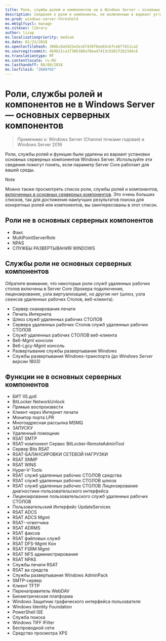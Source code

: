 ```yaml
---
title: Роли, службы ролей и компонентов не в Windows Server — основных серверных компонентов
description: Сведения о роли и компоненты, не включенные в вариант установки компонентов сервера для Windows Server.
ms.prod: windows-server-threshold
ms.mktglfcycl: manage
ms.sitesec: library
author: lizap
ms.localizationpriority: medium
ms.date: 02/23/2018
ms.openlocfilehash: 308bc8a5d25e2ec67438f0ee03cbfce6f7411ca2
ms.sourcegitcommit: 4b9b21ca1f366388a78ead7413cb581f2b23d4c6
ms.translationtype: MT
ms.contentlocale: ru-RU
ms.lasthandoff: 08/09/2018
ms.locfileid: "2604792"
---
```

# Роли, службы ролей и компонентов не в Windows Server — основных серверных компонентов

> Применимо к: Windows Server (Channel точками годовая) и Windows Server 2016

Роли, службы ролей и функции были удалены из вариант установки основных серверных компонентов Windows Server. Используйте эти сведения помогут понять, если параметр Server Core работает для вашей среды.

> [!NOTE]
> Можно также просмотреть список роли, службы ролей и компонентов, [включенных в основных серверных компонентов](server-core-roles-and-services.md). Это очень больших списков, так для достижения наилучших результатов поиска для конкретных ролей или компонентов, вы заинтересованы в этот список.

## Роли не в основных серверных компонентов

- Факс
- MultiPointServerRole
- NPAS
- СЛУЖБЫ РАЗВЕРТЫВАНИЯ WINDOWS

## Службы роли не основных серверных компонентов
Обратите внимание, что некоторые роли служб удаленных рабочих столов включены в Server Core (брокера подключения, лицензирование, узла виртуализации), но другие нет (шлюз, узла сеансов удаленных рабочих Столов, веб-клиента).

- Сервер сканирования печати
- Печать Интернета
- Шлюз служб удаленных рабочих СТОЛОВ
- Сервера удаленных рабочих Столов служб удаленных рабочих СТОЛОВ
- Служб удаленных рабочих СТОЛОВ веб-клиента
- Веб-Mgmt консоли
- Веб-Lgcy-Mgmt консоль
- Развертывание службы развертывания Windows
- Службы развертывания Windows-транспорта *(до Windows Server версии 1803)*

## Функции не в основных серверных компонентов

- БИТ IIS доб
- BitLocker NetworkUnlock
- Прямые воспроизвести
- Клиент через Интернет печати
- Монитор порта LPR
- Многоадресная рассылка MSMQ
- ЗАПУСКУ
- Удаленный помощник
- RSAT SMTP
- RSAT-компонент Сервис BitLocker-RemoteAdminTool
- Сервер Bits RSAT
- RSAT-БАЛАНСИРОВКИ СЕТЕВОЙ НАГРУЗКИ
- RSAT SNMP
- RSAT WINS
- Hyper-V-Tools
- RSAT служб удаленных рабочих СТОЛОВ средства
- RSAT служб удаленных рабочих СТОЛОВ шлюза
- RSAT служб удаленных рабочих СТОЛОВ Лицензирование диагностики-пользовательского интерфейса
- Лицензирование пользовательского служб удаленных рабочих СТОЛОВ
- Пользовательский Интерфейс UpdateServices
- RSAT ADCS
- RSAT ADCS Mgmt
- RSAT--ответчика
- RSAT ADRMS
- RSAT факсов
- RSAT файловых служб
- RSAT DFS-Mgmt Кон
- RSAT FSRM Mgmt
- RSAT NFS администрирования
- RSAT NPAS
- Службы печати RSAT
- RSAT ва средств
- Службы развертывания Windows AdminPack
- SMTP-сервер
- Клиент TFTP
- Перенаправитель WebDAV
- Биометрическая платформа
- Windows Защитник графического интерфейса пользователя
- Windows Identity Foundation
- PowerShell ISE
- Служба поиска
- Windows TIFF IFilter
- Беспроводной сети
- Средство просмотра XPS

